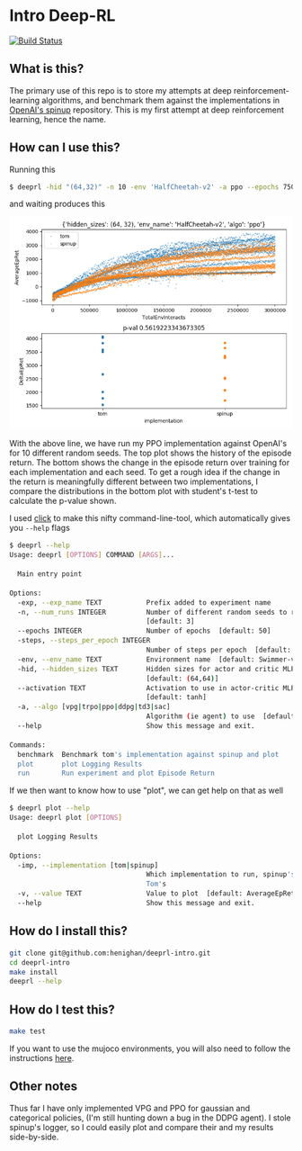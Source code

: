 # Intro Deep-RL

[![Build Status](https://travis-ci.com/henighan/deeprl-intro.svg?branch=master)](https://travis-ci.com/henighan/deeprl-intro)

## What is this?
The primary use of this repo is to store my attempts at deep reinforcement-learning algorithms, and benchmark them against the implementations in  [OpenAI's spinup](https://spinningup.openai.com/en/latest/) repository. This is my first attempt at deep reinforcement learning, hence the name.

## How can I use this?

Running this
```bash
$ deeprl -hid "(64,32)" -n 10 -env 'HalfCheetah-v2' -a ppo --epochs 750 benchmark
```
and waiting produces this

![alt text](imgs/halfcheetah_ppo_benchmark.png)

With the above line, we have run my PPO implementation against OpenAI's for 10 different random seeds. The top plot shows the history of the episode return. The bottom shows the change in the episode return over training for each implementation and each seed. To get a rough idea if the change in the return is meaningfully different between two implementations, I compare the distributions in the bottom plot with student's t-test to calculate the p-value shown.

I used [click](https://click.palletsprojects.com/en/7.x/) to make this nifty command-line-tool, which automatically gives you `--help` flags


```bash
$ deeprl --help
Usage: deeprl [OPTIONS] COMMAND [ARGS]...

  Main entry point

Options:
  -exp, --exp_name TEXT           Prefix added to experiment name
  -n, --num_runs INTEGER          Number of different random seeds to run
                                  [default: 3]
  --epochs INTEGER                Number of epochs  [default: 50]
  -steps, --steps_per_epoch INTEGER
                                  Number of steps per epoch  [default: 4000]
  -env, --env_name TEXT           Environment name  [default: Swimmer-v2]
  -hid, --hidden_sizes TEXT       Hidden sizes for actor and critic MLPs
                                  [default: (64,64)]
  --activation TEXT               Activation to use in actor-critic MLPs
                                  [default: tanh]
  -a, --algo [vpg|trpo|ppo|ddpg|td3|sac]
                                  Algorithm (ie agent) to use  [default: vpg]
  --help                          Show this message and exit.

Commands:
  benchmark  Benchmark tom's implementation against spinup and plot
  plot       plot Logging Results
  run        Run experiment and plot Episode Return
```

If we then want to know how to use "plot", we can get help on that as well

```bash
$ deeprl plot --help
Usage: deeprl plot [OPTIONS]

  plot Logging Results

Options:
  -imp, --implementation [tom|spinup]
                                  Which implementation to run, spinup's or
                                  Tom's
  -v, --value TEXT                Value to plot  [default: AverageEpRet]
  --help                          Show this message and exit.
```

## How do I install this?

```bash
git clone git@github.com:henighan/deeprl-intro.git
cd deeprl-intro
make install
deeprl --help
```

## How do I test this?
```bash
make test
```

If you want to use the mujoco environments, you will also need to follow the instructions [here](https://spinningup.openai.com/en/latest/user/installation.html#installing-mujoco-optional).

## Other notes

Thus far I have only implemented VPG and PPO for gaussian and categorical policies, (I'm still hunting down a bug in the DDPG agent). I stole spinup's logger, so I could easily plot and compare their and my results side-by-side.
